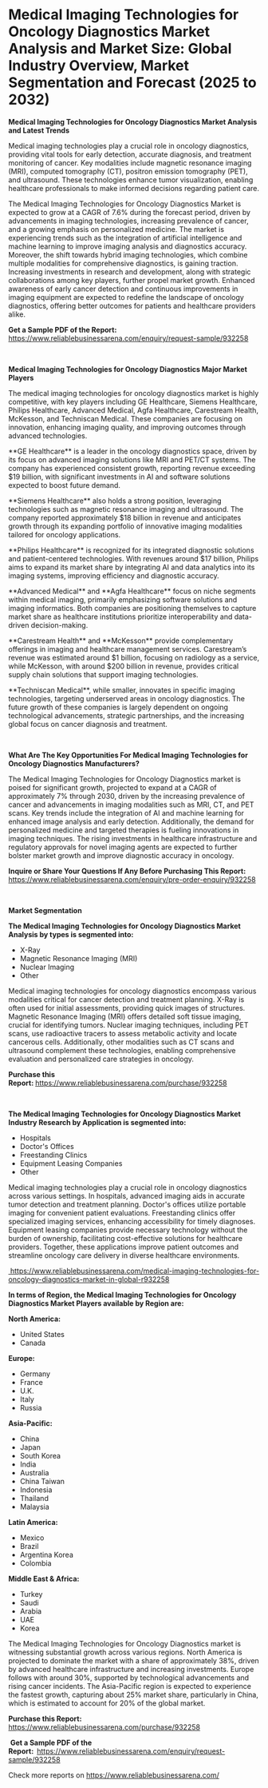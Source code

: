 <p><h1>Medical Imaging Technologies for Oncology Diagnostics Market Analysis and Market Size: Global Industry Overview, Market Segmentation and Forecast (2025 to 2032)</h1></p><p><strong>Medical Imaging Technologies for Oncology Diagnostics Market Analysis and Latest Trends</strong></p>
<p><p>Medical imaging technologies play a crucial role in oncology diagnostics, providing vital tools for early detection, accurate diagnosis, and treatment monitoring of cancer. Key modalities include magnetic resonance imaging (MRI), computed tomography (CT), positron emission tomography (PET), and ultrasound. These technologies enhance tumor visualization, enabling healthcare professionals to make informed decisions regarding patient care.</p><p>The Medical Imaging Technologies for Oncology Diagnostics Market is expected to grow at a CAGR of 7.6% during the forecast period, driven by advancements in imaging technologies, increasing prevalence of cancer, and a growing emphasis on personalized medicine. The market is experiencing trends such as the integration of artificial intelligence and machine learning to improve imaging analysis and diagnostics accuracy. Moreover, the shift towards hybrid imaging technologies, which combine multiple modalities for comprehensive diagnostics, is gaining traction. Increasing investments in research and development, along with strategic collaborations among key players, further propel market growth. Enhanced awareness of early cancer detection and continuous improvements in imaging equipment are expected to redefine the landscape of oncology diagnostics, offering better outcomes for patients and healthcare providers alike.</p></p>
<p><strong>Get a Sample PDF of the Report:&nbsp;</strong> <a href="https://www.reliablebusinessarena.com/enquiry/request-sample/932258?utm_campaign=3510&utm_medium=2&utm_source=Github&utm_content=ia&utm_term=21032025&utm_id=medical-imaging-technologies-for-oncology-diagnostics">https://www.reliablebusinessarena.com/enquiry/request-sample/932258</a></p>
<p>&nbsp;</p>
<p><strong>Medical Imaging Technologies for Oncology Diagnostics Major Market Players</strong></p>
<p><p>The medical imaging technologies for oncology diagnostics market is highly competitive, with key players including GE Healthcare, Siemens Healthcare, Philips Healthcare, Advanced Medical, Agfa Healthcare, Carestream Health, McKesson, and Techniscan Medical. These companies are focusing on innovation, enhancing imaging quality, and improving outcomes through advanced technologies.</p><p>**GE Healthcare** is a leader in the oncology diagnostics space, driven by its focus on advanced imaging solutions like MRI and PET/CT systems. The company has experienced consistent growth, reporting revenue exceeding $19 billion, with significant investments in AI and software solutions expected to boost future demand.</p><p>**Siemens Healthcare** also holds a strong position, leveraging technologies such as magnetic resonance imaging and ultrasound. The company reported approximately $18 billion in revenue and anticipates growth through its expanding portfolio of innovative imaging modalities tailored for oncology applications.</p><p>**Philips Healthcare** is recognized for its integrated diagnostic solutions and patient-centered technologies. With revenues around $17 billion, Philips aims to expand its market share by integrating AI and data analytics into its imaging systems, improving efficiency and diagnostic accuracy.</p><p>**Advanced Medical** and **Agfa Healthcare** focus on niche segments within medical imaging, primarily emphasizing software solutions and imaging informatics. Both companies are positioning themselves to capture market share as healthcare institutions prioritize interoperability and data-driven decision-making.</p><p>**Carestream Health** and **McKesson** provide complementary offerings in imaging and healthcare management services. Carestream’s revenue was estimated around $1 billion, focusing on radiology as a service, while McKesson, with around $200 billion in revenue, provides critical supply chain solutions that support imaging technologies.</p><p>**Techniscan Medical**, while smaller, innovates in specific imaging technologies, targeting underserved areas in oncology diagnostics. The future growth of these companies is largely dependent on ongoing technological advancements, strategic partnerships, and the increasing global focus on cancer diagnosis and treatment.</p></p>
<p>&nbsp;</p>
<p><strong>What Are The Key Opportunities For Medical Imaging Technologies for Oncology Diagnostics Manufacturers?</strong></p>
<p><p>The Medical Imaging Technologies for Oncology Diagnostics market is poised for significant growth, projected to expand at a CAGR of approximately 7% through 2030, driven by the increasing prevalence of cancer and advancements in imaging modalities such as MRI, CT, and PET scans. Key trends include the integration of AI and machine learning for enhanced image analysis and early detection. Additionally, the demand for personalized medicine and targeted therapies is fueling innovations in imaging techniques. The rising investments in healthcare infrastructure and regulatory approvals for novel imaging agents are expected to further bolster market growth and improve diagnostic accuracy in oncology.</p></p>
<p><strong>Inquire or Share Your Questions If Any Before Purchasing This Report:</strong> <a href="https://www.reliablebusinessarena.com/enquiry/pre-order-enquiry/932258?utm_campaign=3510&utm_medium=2&utm_source=Github&utm_content=ia&utm_term=21032025&utm_id=medical-imaging-technologies-for-oncology-diagnostics">https://www.reliablebusinessarena.com/enquiry/pre-order-enquiry/932258</a></p>
<p>&nbsp;</p>
<p><strong>Market Segmentation</strong></p>
<p><strong>The Medical Imaging Technologies for Oncology Diagnostics Market Analysis by types is segmented into:</strong></p>
<p><ul><li>X-Ray</li><li>Magnetic Resonance Imaging (MRI)</li><li>Nuclear Imaging</li><li>Other</li></ul></p>
<p><p>Medical imaging technologies for oncology diagnostics encompass various modalities critical for cancer detection and treatment planning. X-Ray is often used for initial assessments, providing quick images of structures. Magnetic Resonance Imaging (MRI) offers detailed soft tissue imaging, crucial for identifying tumors. Nuclear imaging techniques, including PET scans, use radioactive tracers to assess metabolic activity and locate cancerous cells. Additionally, other modalities such as CT scans and ultrasound complement these technologies, enabling comprehensive evaluation and personalized care strategies in oncology.</p></p>
<p><strong>Purchase this Report:&nbsp;</strong><a href="https://www.reliablebusinessarena.com/purchase/932258?utm_campaign=3510&utm_medium=2&utm_source=Github&utm_content=ia&utm_term=21032025&utm_id=medical-imaging-technologies-for-oncology-diagnostics">https://www.reliablebusinessarena.com/purchase/932258</a></p>
<p>&nbsp;</p>
<p><strong>The Medical Imaging Technologies for Oncology Diagnostics Market Industry Research by Application is segmented into:</strong></p>
<p><ul><li>Hospitals</li><li>Doctor's Offices</li><li>Freestanding Clinics</li><li>Equipment Leasing Companies</li><li>Other</li></ul></p>
<p><p>Medical imaging technologies play a crucial role in oncology diagnostics across various settings. In hospitals, advanced imaging aids in accurate tumor detection and treatment planning. Doctor's offices utilize portable imaging for convenient patient evaluations. Freestanding clinics offer specialized imaging services, enhancing accessibility for timely diagnoses. Equipment leasing companies provide necessary technology without the burden of ownership, facilitating cost-effective solutions for healthcare providers. Together, these applications improve patient outcomes and streamline oncology care delivery in diverse healthcare environments.</p></p>
<p><a href="https://www.reliablebusinessarena.com/medical-imaging-technologies-for-oncology-diagnostics-market-in-global-r932258?utm_campaign=3510&utm_medium=2&utm_source=Github&utm_content=ia&utm_term=21032025&utm_id=medical-imaging-technologies-for-oncology-diagnostics">&nbsp;https://www.reliablebusinessarena.com/medical-imaging-technologies-for-oncology-diagnostics-market-in-global-r932258</a></p>
<p><strong>In terms of Region, the Medical Imaging Technologies for Oncology Diagnostics Market Players available by Region are:</strong></p>
<p>
    <p> <strong> North America: </strong>
        <ul>
            <li>United States</li>
            <li>Canada</li>
        </ul>
        </p> 
    <p> <strong> Europe: </strong>
        <ul>
            <li>Germany</li>
            <li>France</li>
            <li>U.K.</li>
            <li>Italy</li>
            <li>Russia</li>
        </ul>
        </p> 
    <p> <strong> Asia-Pacific: </strong>
        <ul>
            <li>China</li>
            <li>Japan</li>
            <li>South Korea</li>
            <li>India</li>
            <li>Australia</li>
            <li>China Taiwan</li>
            <li>Indonesia</li>
            <li>Thailand</li>
            <li>Malaysia</li>
        </ul>
        </p> 
    <p> <strong> Latin America: </strong>
        <ul>
            <li>Mexico</li>
            <li>Brazil</li>
            <li>Argentina Korea</li>
            <li>Colombia</li>
        </ul>
        </p> 
    <p> <strong> Middle East & Africa: </strong>
        <ul>
            <li>Turkey</li>
            <li>Saudi</li>
            <li>Arabia</li>
            <li>UAE</li>
            <li>Korea</li>
        </ul>
    </p>
    </p>
<p><p>The Medical Imaging Technologies for Oncology Diagnostics market is witnessing substantial growth across various regions. North America is projected to dominate the market with a share of approximately 38%, driven by advanced healthcare infrastructure and increasing investments. Europe follows with around 30%, supported by technological advancements and rising cancer incidents. The Asia-Pacific region is expected to experience the fastest growth, capturing about 25% market share, particularly in China, which is estimated to account for 20% of the global market.</p></p>
<p><strong>Purchase this Report: </strong><a href="https://www.reliablebusinessarena.com/purchase/932258?utm_campaign=3510&utm_medium=2&utm_source=Github&utm_content=ia&utm_term=21032025&utm_id=medical-imaging-technologies-for-oncology-diagnostics">https://www.reliablebusinessarena.com/purchase/932258</a></p>
<p>&nbsp;<strong>Get a Sample PDF of the Report:&nbsp;&nbsp;</strong><a href="https://www.reliablebusinessarena.com/enquiry/request-sample/932258?utm_campaign=3510&utm_medium=2&utm_source=Github&utm_content=ia&utm_term=21032025&utm_id=medical-imaging-technologies-for-oncology-diagnostics">https://www.reliablebusinessarena.com/enquiry/request-sample/932258</a></p>
<p><strong></strong></p>
<p>Check more reports on <a href="https://www.reliablebusinessarena.com/?utm_campaign=3510&utm_medium=2&utm_source=Github&utm_content=ia&utm_term=21032025&utm_id=medical-imaging-technologies-for-oncology-diagnostics">https://www.reliablebusinessarena.com/</a></p>